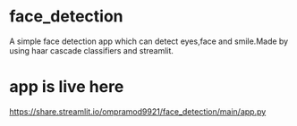 # face_detection
A simple face detection app which can detect eyes,face and smile.Made by using haar cascade classifiers and streamlit. 
# app is live here
https://share.streamlit.io/ompramod9921/face_detection/main/app.py

